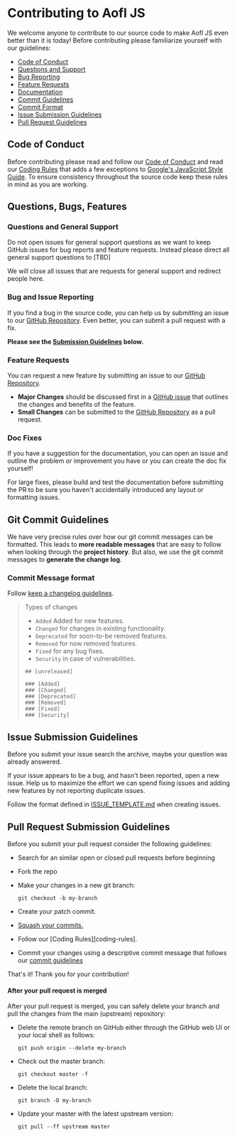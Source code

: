 # Contributing to Aofl JS

We welcome anyone to contribute to our source code to make Aofl JS even better than it is
today! Before contributing please familiarize yourself with our guidelines:

- [Code of Conduct](#code-of-conduct)
- [Questions and Support](#questions-bugs-features)
- [Bug Reporting](#bug-and-issue-reporting)
- [Feature Requests](#feature-requests)
- [Documentation](#doc-fixes)
- [Commit Guidelines](#git-commit-guidelines)
- [Commit Format](#commit-message-format)
- [Issue Submission Guidelines](#issue-submission-guidelines)
- [Pull Request Guidelines](#pull-request-submission-guidelines)

## Code of Conduct

Before contributing please read and follow our [Code of Conduct](https://github.com/ageoflearning/aofl/blob/master/CODE_OF_CONDUCT.md) and read our [Coding Rules](v2.x/housekeeping/coding-standards)
that adds a few exceptions to [Google's JavaScript Style Guide](https://google.github.io/styleguide/javascriptguide.xml). To ensure consistency throughout the source code keep these rules in mind as you are working.

## Questions, Bugs, Features

### Questions and General Support

Do not open issues for general support questions as we want to keep GitHub issues for bug reports
and feature requests. Instead please direct all general support questions to [TBD]

We will close all issues that are requests for general support and redirect people here.

### Bug and Issue Reporting

If you find a bug in the source code, you can help us by submitting an issue to our
[GitHub Repository](https://github.com/ageoflearning/aofl). Even better, you can submit a pull request with a fix.

**Please see the [Submission Guidelines](#issue-submission-guidelines) below.**

### Feature Requests

You can request a new feature by submitting an issue to our [GitHub Repository](https://github.com/ageoflearning/aofl).

- **Major Changes** should be discussed first in a [GitHub issue](https://github.com/AgeOfLearning/aofl/issues) that outlines the changes and benefits of the feature.
- **Small Changes** can be submitted to the [GitHub Repository](https://github.com/AgeOfLearning/aofl/pulls) as a pull request.

### Doc Fixes

If you have a suggestion for the documentation, you can open an issue and outline the problem
or improvement you have or you can create the doc fix yourself!

For large fixes, please build and test the documentation before submitting the PR to be sure you
haven't accidentally introduced any layout or formatting issues.

## Git Commit Guidelines

We have very precise rules over how our git commit messages can be formatted.
This leads to **more readable messages** that are easy to follow when looking
through the **project history**. But also, we use the git commit messages to
**generate the change log**.

### Commit Message format

Follow [keep a changelog guidelines](https://keepachangelog.com/en/1.0.0/#how).

> Types of changes
>
> - `Added` Added for new features.
> - `Changed` for changes in existing functionality.
> - `Deprecated` for soon-to-be removed features.
> - `Removed` for now removed features.
> - `Fixed` for any bug fixes.
> - `Security` in case of vulnerabilities.
> ```
> ## [unreleased]
>
> ### [Added]
> ### [Changed]
> ### [Deprecated]
> ### [Removed]
> ### [Fixed]
> ### [Security]
> ```

## Issue Submission Guidelines

Before you submit your issue search the archive, maybe your question was already answered.

If your issue appears to be a bug, and hasn't been reported, open a new issue. Help us to maximize
the effort we can spend fixing issues and adding new features by not reporting duplicate issues.

Follow the format defined in [ISSUE_TEMPLATE.md](https://github.com/AgeOfLearning/aofl/blob/master/ISSUE_TEMPLATE.md) when creating issues.

## Pull Request Submission Guidelines

Before you submit your pull request consider the following guidelines:

- Search for an similar open or closed pull requests before beginning
- Fork the repo
- Make your changes in a new git branch:

  ```shell
  git checkout -b my-branch
  ```

- Create your patch commit.
- [Squash your commits.](https://davidwalsh.name/squash-commits-git)
- Follow our [Coding Rules][coding-rules].
- Commit your changes using a descriptive commit message that follows our [commit guidelines](#git-commit-guidelines)

That's it! Thank you for your contribution!

#### After your pull request is merged

After your pull request is merged, you can safely delete your branch and pull the changes
from the main (upstream) repository:

- Delete the remote branch on GitHub either through the GitHub web UI or your local shell as follows:

  ```shell
  git push origin --delete my-branch
  ```

- Check out the master branch:

  ```shell
  git checkout master -f
  ```

- Delete the local branch:

  ```shell
  git branch -D my-branch
  ```

- Update your master with the latest upstream version:

  ```shell
  git pull --ff upstream master
  ```

